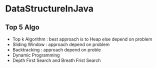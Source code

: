 
# DataStructureInJava

## Top 5 Algo
* Top k Algorithm : best approach is to Heap else depend on problem
* Sliding Window : approach depend on problem
* Backtracking : approach depend on proble
* Dynamic Programming
* Depth First Search and Breath Frist Search